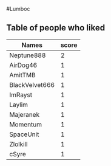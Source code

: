 #Lumboc
## Table of people who liked
Names | score
--- | ---
Neptune888 | 2
AirDog46 | 1
AmitTMB | 1
BlackVelvet666 | 1
ImRayst | 1
Laylim | 1
Majeranek | 1
Momentum | 1
SpaceUnit | 1
Zlolkill | 1
cSyre | 1
